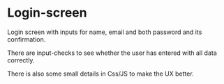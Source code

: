 # Login-screen
Login screen with inputs for name, email and both password and its confirmation.

There are input-checks to see whether the user has entered with all data correctly.

There is also some small details in Css/JS to make the UX better.

